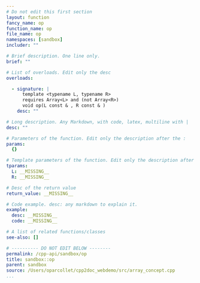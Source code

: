 ```yaml
---
# Do not edit this first section
layout: function
fancy_name: op
function_name: op
file_name: op
namespaces: [sandbox]
includer: ""

# Brief description. One line only.
brief: ""

# List of overloads. Edit only the desc
overloads:

  - signature: |
      template <typename L, typename R>
      requires Array<L> and (not Array<R>)
      void op(L const & , R const & )
    desc: ""

# Long description. Any Markdown, with code, latex, multiline with |
desc: ""

# Parameters of the function. Edit only the description after the :
params:
  {}

# Template parameters of the function. Edit only the description after the :
tparams:
  L: __MISSING__
  R: __MISSING__

# Desc of the return value
return_value: __MISSING__

# Code example. desc: any markdown to explain it.
example:
  desc: __MISSING__
  code: __MISSING__

# A list of related functions/classes
see-also: []

# ---------- DO NOT EDIT BELOW --------
permalink: /cpp-api/sandbox/op
title: sandbox::op
parent: sandbox
source: /Users/oparcollet/cpp2doc_webdemo/src/array_concept.cpp
...
```


